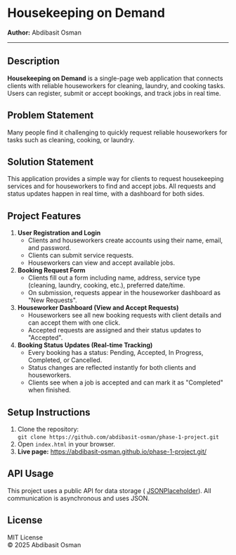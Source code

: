 <!-- README.md for Housekeeping on Demand -->

<h1>Housekeeping on Demand</h1>
<p><strong>Author:</strong> Abdibasit Osman</p>

<hr />

<h2>Description</h2>
<p>
  <b>Housekeeping on Demand</b> is a single-page web application that connects clients with reliable houseworkers for cleaning, laundry, and cooking tasks. Users can register, submit or accept bookings, and track jobs in real time.
</p>

<h2>Problem Statement</h2>
<p>
  Many people find it challenging to quickly request reliable houseworkers for tasks such as cleaning, cooking, or laundry.
</p>

<h2>Solution Statement</h2>
<p>
  This application provides a simple way for clients to request housekeeping services and for houseworkers to find and accept jobs. All requests and status updates happen in real time, with a dashboard for both sides.
</p>

<h2>Project Features</h2>
<ol>
  <li>
    <b>User Registration and Login</b><br/>
    <ul>
      <li>Clients and houseworkers create accounts using their name, email, and password.</li>
      <li>Clients can submit service requests.</li>
      <li>Houseworkers can view and accept available jobs.</li>
    </ul>
  </li>
  <li>
    <b>Booking Request Form</b><br/>
    <ul>
      <li>Clients fill out a form including name, address, service type (cleaning, laundry, cooking, etc.), preferred date/time.</li>
      <li>On submission, requests appear in the houseworker dashboard as "New Requests".</li>
    </ul>
  </li>
  <li>
    <b>Houseworker Dashboard (View and Accept Requests)</b><br/>
    <ul>
      <li>Houseworkers see all new booking requests with client details and can accept them with one click.</li>
      <li>Accepted requests are assigned and their status updates to "Accepted".</li>
    </ul>
  </li>
  <li>
    <b>Booking Status Updates (Real-time Tracking)</b><br/>
    <ul>
      <li>Every booking has a status: Pending, Accepted, In Progress, Completed, or Cancelled.</li>
      <li>Status changes are reflected instantly for both clients and houseworkers.</li>
      <li>Clients see when a job is accepted and can mark it as "Completed" when finished.</li>
    </ul>
  </li>
</ol>

<h2>Setup Instructions</h2>
<ol>
  <li>Clone the repository:<br />
    <code>git clone https://github.com/abdibasit-osman/phase-1-project.git</code>
  </li>
  <li>Open <code>index.html</code> in your browser.</li>
  <li>
    <b>Live page:</b>
    <a href="https://abdibasit-osman.github.io/phase-1-project.git/">https://abdibasit-osman.github.io/phase-1-project.git/</a>
  </li>
</ol>

<h2>API Usage</h2>
<p>
  This project uses a public API for data storage ( <a href="https://jsonplaceholder.typicode.com/" target="_blank">JSONPlaceholder</a>). All communication is asynchronous and uses JSON.
</p>

<h2>License</h2>
<p>MIT License<br/>
&copy; 2025 Abdibasit Osman</p>

